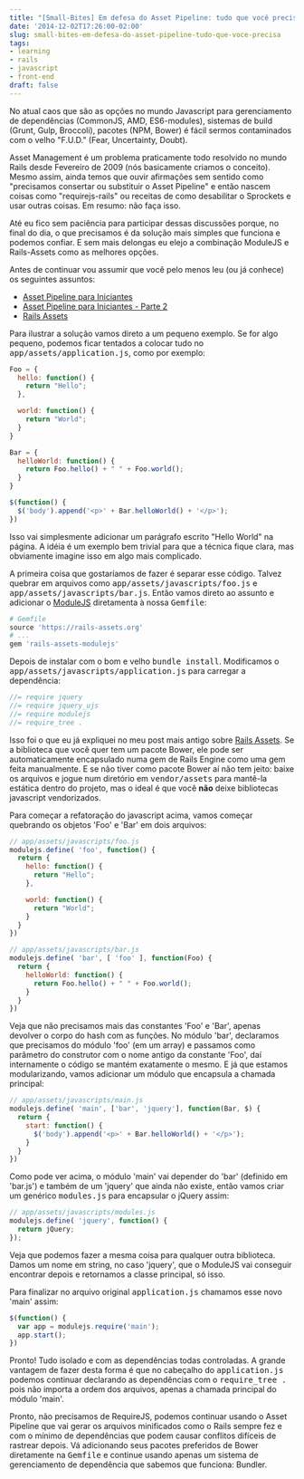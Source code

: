 ```yaml
---
title: "[Small-Bites] Em defesa do Asset Pipeline: tudo que você precisa"
date: '2014-12-02T17:26:00-02:00'
slug: small-bites-em-defesa-do-asset-pipeline-tudo-que-voce-precisa
tags:
- learning
- rails
- javascript
- front-end
draft: false
---
```


No atual caos que são as opções no mundo Javascript para gerenciamento de dependências (CommonJS, AMD, ES6-modules), sistemas de build (Grunt, Gulp, Broccoli), pacotes (NPM, Bower) é fácil sermos contaminados com o velho "F.U.D." (Fear, Uncertainty, Doubt).

Asset Management é um problema praticamente todo resolvido no mundo Rails desde Fevereiro de 2009 (nós basicamente criamos o conceito). Mesmo assim, ainda temos que ouvir afirmações sem sentido como "precisamos consertar ou substituir o Asset Pipeline" e então nascem coisas como "requirejs-rails" ou receitas de como desabilitar o Sprockets e usar outras coisas. Em resumo: não faça isso.

Até eu fico sem paciência para participar dessas discussões porque, no final do dia, o que precisamos é da solução mais simples que funciona e podemos confiar. E sem mais delongas eu elejo a combinação ModuleJS e Rails-Assets como as melhores opções.

Antes de continuar vou assumir que você pelo menos leu (ou já conhece) os seguintes assuntos:

* [Asset Pipeline para Iniciantes](http://www.akitaonrails.com/2012/07/01/asset-pipeline-para-iniciantes)
* [Asset Pipeline para Iniciantes - Parte 2](http://www.akitaonrails.com/2012/07/01/asset-pipeline-para-iniciantes-parte-2)
* [Rails Assets](http://www.akitaonrails.com/2013/12/13/rails-assets)

Para ilustrar a solução vamos direto a um pequeno exemplo. Se for algo pequeno, podemos ficar tentados a colocar tudo no <tt>app/assets/application.js</tt>, como por exemplo:

```javascript
Foo = {
  hello: function() {
    return "Hello";
  },

  world: function() {
    return "World";
  }
}

Bar = {
  helloWorld: function() {
    return Foo.hello() + " " + Foo.world();
  }
}

$(function() {
  $('body').append('<p>' + Bar.helloWorld() + '</p>');
})
```

Isso vai simplesmente adicionar um parágrafo escrito "Hello World" na página. A idéia é um exemplo bem trivial para que a técnica fique clara, mas obviamente imagine isso em algo mais complicado.

A primeira coisa que gostaríamos de fazer é separar esse código. Talvez quebrar em arquivos como <tt>app/assets/javascripts/foo.js</tt> e <tt>app/assets/javascripts/bar.js</tt>. Então vamos direto ao assunto e adicionar o [ModuleJS](http://larsjung.de/modulejs/) diretamenta à nossa <tt>Gemfile</tt>:

```ruby
# Gemfile
source 'https://rails-assets.org'
# ...
gem 'rails-assets-modulejs'
```

Depois de instalar com o bom e velho <tt>bundle install</tt>. Modificamos o <tt>app/assets/javascripts/application.js</tt> para carregar a dependência:

```javascript
//= require jquery
//= require jquery_ujs
//= require modulejs
//= require_tree .
```

Isso foi o que eu já expliquei no meu post mais antigo sobre [Rails Assets](http://www.akitaonrails.com/2013/12/13/rails-assets). Se a biblioteca que você quer tem um pacote Bower, ele pode ser automaticamente encapsulado numa gem de Rails Engine como uma gem feita manualmente. E se não tiver como pacote Bower aí não tem jeito: baixe os arquivos e jogue num diretório em <tt>vendor/assets</tt> para mantê-la estática dentro do projeto, mas o ideal é que você **não** deixe bibliotecas javascript vendorizados.

Para começar a refatoração do javascript acima, vamos começar quebrando os objetos 'Foo' e 'Bar' em dois arquivos:

```javascript
// app/assets/javascripts/foo.js
modulejs.define( 'foo', function() {
  return {
    hello: function() {
      return "Hello";
    },

    world: function() {
      return "World";
    }
  }
})
```

```javascript
// app/assets/javascripts/bar.js
modulejs.define( 'bar', [ 'foo' ], function(Foo) {
  return {
    helloWorld: function() {
      return Foo.hello() + " " + Foo.world();
    }
  }
})
```

Veja que não precisamos mais das constantes 'Foo' e 'Bar', apenas devolver o corpo do hash com as funções. No módulo 'bar', declaramos que precisamos do módulo 'foo' (em um array) e passamos como parâmetro do construtor com o nome antigo da constante 'Foo', daí internamente o código se mantém exatamente o mesmo. E já que estamos modularizando, vamos adicionar um módulo que encapsula a chamada principal:

```javascript
// app/assets/javascripts/main.js
modulejs.define( 'main', ['bar', 'jquery'], function(Bar, $) {
  return {
    start: function() {
      $('body').append('<p>' + Bar.helloWorld() + '</p>');
    }
  }
})
```

Como pode ver acima, o módulo 'main' vai depender do 'bar' (definido em 'bar.js') e também de um 'jquery' que ainda não existe, então vamos criar um genérico <tt>modules.js</tt> para encapsular o jQuery assim:

```javascript
// app/assets/javascripts/modules.js
modulejs.define( 'jquery', function() {
  return jQuery;
});
```

Veja que podemos fazer a mesma coisa para qualquer outra biblioteca. Damos um nome em string, no caso 'jquery', que o ModuleJS vai conseguir encontrar depois e retornamos a classe principal, só isso.

Para finalizar no arquivo original <tt>application.js</tt> chamamos esse novo 'main' assim:

```javascript
$(function() {
  var app = modulejs.require('main');
  app.start();
})
```

Pronto! Tudo isolado e com as dependências todas controladas. A grande vantagem de fazer desta forma é que no cabeçalho do <tt>application.js</tt> podemos continuar declarando as dependências com o <tt>require_tree .</tt> pois não importa a ordem dos arquivos, apenas a chamada principal do módulo 'main'.

Pronto, não precisamos de RequireJS, podemos continuar usando o Asset Pipeline que vai gerar os arquivos minificados como o Rails sempre fez e com o mínimo de dependências que podem causar conflitos difíceis de rastrear depois. Vá adicionando seus pacotes preferidos de Bower diretamente na <tt>Gemfile</tt> e continue usando apenas um sistema de gerenciamento de dependência que sabemos que funciona: Bundler.
